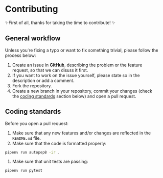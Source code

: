 # Contributing 

:sparkles:First of all, thanks for taking the time to contribute! :sparkles:

## General workflow

Unless you're fixing a typo or want to fix something trivial, please follow the process below:

1. Create an issue in **GitHub**, describing the problem or the feature request, so that we can disuss it first.
1. If you want to work on the issue yourself, please state so in the description or add a comment.
1. Fork the repository. 
1. Create a new branch in your repository, commit your changes (check the [coding standards](#Coding-standards) section below) and open a pull request.

## Coding standards

Before you open a pull request:

1. Make sure that any new features and/or changes are reflected in the `README.md` file. 
1. Make sure that the code is formatted properly:

```bash
pipenv run autopep8 -ir .
```

1. Make sure that unit tests are passing:

```bash
pipenv run pytest
```
